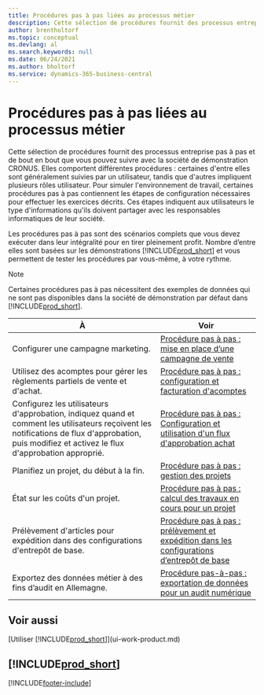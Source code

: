 ```yaml
---
title: Procédures pas à pas liées au processus métier
description: Cette sélection de procédures fournit des processus entreprise pas à pas et de bout en bout que vous pouvez suivre avec la société de démonstration CRONUS.
author: brentholtorf
ms.topic: conceptual
ms.devlang: al
ms.search.keywords: null
ms.date: 06/24/2021
ms.author: bholtorf
ms.service: dynamics-365-business-central
---
```

# <a name="business-process-walkthroughs"></a>Procédures pas à pas liées au processus métier

Cette sélection de procédures fournit des processus entreprise pas à pas et de bout en bout que vous pouvez suivre avec la société de démonstration CRONUS. Elles comportent différentes procédures : certaines d'entre elles sont généralement suivies par un utilisateur, tandis que d'autres impliquent plusieurs rôles utilisateur. Pour simuler l'environnement de travail, certaines procédures pas à pas contiennent les étapes de configuration nécessaires pour effectuer les exercices décrits. Ces étapes indiquent aux utilisateurs le type d'informations qu'ils doivent partager avec les responsables informatiques de leur société.  

 Les procédures pas à pas sont des scénarios complets que vous devez exécuter dans leur intégralité pour en tirer pleinement profit. Nombre d’entre elles sont basées sur les démonstrations [!INCLUDE[prod_short](includes/prod_short.md)] et vous permettent de tester les procédures par vous-même, à votre rythme.  

> [!NOTE]
> Certaines procédures pas à pas nécessitent des exemples de données qui ne sont pas disponibles dans la société de démonstration par défaut dans [!INCLUDE[prod_short](includes/prod_short.md)]. <!--For more information, see [Sandbox Environments](admin-sandbox-environments.md). -->

|À|Voir|  
|--------|---------|  
|Configurer une campagne marketing.|[Procédure pas à pas : mise en place d’une campagne de vente](walkthrough-conducting-a-sales-campaign.md)|  
|Utilisez des acomptes pour gérer les règlements partiels de vente et d'achat. <!-- **Requires complete sample data** --> |[Procédure pas à pas : configuration et facturation d'acomptes](walkthrough-setting-up-and-invoicing-sales-prepayments.md)|  
|Configurez les utilisateurs d'approbation, indiquez quand et comment les utilisateurs reçoivent les notifications de flux d'approbation, puis modifiez et activez le flux d'approbation approprié.|[Procédure pas à pas : Configuration et utilisation d'un flux d'approbation achat](walkthrough-setting-up-and-using-a-purchase-approval-workflow.md)|  
|Planifiez un projet, du début à la fin. <!-- **Requires complete sample data** --> |[Procédure pas à pas : gestion des projets](walkthrough-managing-projects-with-jobs.md)|  
|État sur les coûts d'un projet. <!-- **Requires complete sample data** --> |[Procédure pas à pas : calcul des travaux en cours pour un projet](walkthrough-calculating-work-in-process-for-a-job.md)|  
|Prélèvement d'articles pour expédition dans des configurations d'entrepôt de base. <!-- **Requires complete sample data** --> |[Procédure pas à pas : prélèvement et expédition dans les configurations d’entrepôt de base](walkthrough-picking-and-shipping-in-basic-warehousing.md)|  
|Exportez des données métier à des fins d’audit en Allemagne.|[Procédure pas-à-pas : exportation de données pour un audit numérique](LocalFunctionality/Germany/walkthrough-exporting-data-for-a-digital-audit.md)|

<!-- |Assemble and ship items that are customized on the sales order. **Requires complete sample data** |[Walkthrough: Selling, Assembling, and Shipping Kits](walkthrough-selling-assembling-and-shipping-kits.md)|   -->
<!-- |Plan supply orders to fulfill demand automatically. **Requires complete sample data** |[Walkthrough: Planning Supplies Automatically](walkthrough-planning-supplies-automatically.md)|   -->
<!-- |Plan supply orders to fulfill demand manually. **Requires complete sample data** |[Walkthrough: Planning Supplies Manually](walkthrough-planning-supplies-manually.md)|   -->
<!-- |Put received items away in basic warehouse configurations. **Requires complete sample data** |[Walkthrough: Receiving and Putting Away in Basic Warehouse Configurations](walkthrough-receiving-and-putting-away-in-basic-warehousing.md)|   -->
<!-- |Put received items away in advanced warehouse configurations. **Requires complete sample data**|[Walkthrough: Receiving and Putting Away in advanced warehouse configurations](walkthrough-receiving-and-putting-away-in-advanced-warehousing.md)|   -->
<!-- |Perform defects management. **Requires complete sample data** |[Walkthrough: Tracing Serial-Lot Numbers](walkthrough-tracing-serial-lot-numbers.md)| -->

## <a name="see-also"></a>Voir aussi

[Utiliser [!INCLUDE[prod_short](includes/prod_short.md)]](ui-work-product.md)  

## [!INCLUDE[prod_short](includes/free_trial_md.md)]  


[!INCLUDE[footer-include](includes/footer-banner.md)]
